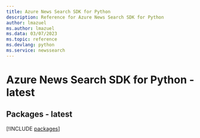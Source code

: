 ```yaml
---
title: Azure News Search SDK for Python
description: Reference for Azure News Search SDK for Python
author: lmazuel
ms.author: lmazuel
ms.data: 03/07/2023
ms.topic: reference
ms.devlang: python
ms.service: newssearch
---
```

# Azure News Search SDK for Python - latest
## Packages - latest
[!INCLUDE [packages](news-search-index.md)]